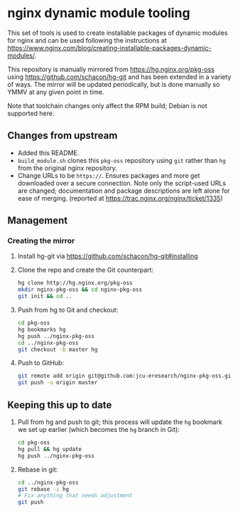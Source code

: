 # nginx dynamic module tooling

This set of tools is used to create installable packages of dynamic modules
for nginx and can be used following the instructions at
<https://www.nginx.com/blog/creating-installable-packages-dynamic-modules/>.

This repository is manually mirrored from <https://hg.nginx.org/pkg-oss> using
<https://github.com/schacon/hg-git> and has been extended in a variety of
ways. The mirror will be updated periodically, but is done manually so YMMV
at any given point in time.

Note that toolchain changes only affect the RPM build; Debian is not supported
here.

## Changes from upstream

* Added this README.
* `build_module.sh` clones this `pkg-oss` repository using `git` rather than
  `hg` from the original nginx repository.
* Change URLs to be `https://`. Ensures packages and more get downloaded over
  a secure connection.  Note only the script-used URLs are changed;
  documentation and package descriptions are left alone for ease of merging.
  (reported at <https://trac.nginx.org/nginx/ticket/1335>)

## Management

### Creating the mirror

1. Install hg-git via https://github.com/schacon/hg-git#installing

2. Clone the repo and create the Git counterpart:

   ```bash
   hg clone http://hg.nginx.org/pkg-oss
   mkdir nginx-pkg-oss && cd nginx-pkg-oss
   git init && cd ..
   ```

3. Push from hg to Git and checkout:

   ```bash
   cd pkg-oss
   hg bookmarks hg
   hg push ../nginx-pkg-oss
   cd ../nginx-pkg-oss
   git checkout -b master hg
   ```

4. Push to GitHub:

   ```bash
   git remote add origin git@github.com:jcu-eresearch/nginx-pkg-oss.git
   git push -u origin master
   ```

## Keeping this up to date

1. Pull from hg and push to git; this process will update the `hg` bookmark we
   set up earlier (which becomes the `hg` branch in Git):

   ```bash
   cd pkg-oss
   hg pull && hg update
   hg push ../nginx-pkg-oss
   ```

2. Rebase in git:

   ```bash
   cd ../nginx-pkg-oss
   git rebase -i hg
   # Fix anything that needs adjustment
   git push
   ```
